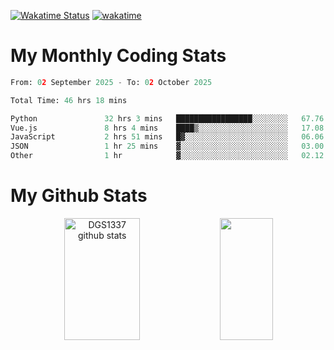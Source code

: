 [![Wakatime Status](https://github.com/noopurphalak/noopurphalak/workflows/wakatime-status-update/badge.svg)](https://github.com/noopurphalak/noopurphalak/actions/workflows/main.yml)
[![wakatime](https://wakatime.com/badge/user/80ace140-ef40-4fdd-b8ed-f3be3d2e1aea.svg)](https://wakatime.com/@80ace140-ef40-4fdd-b8ed-f3be3d2e1aea)

# My Monthly Coding Stats

<!--START_SECTION:waka-->

```python
From: 02 September 2025 - To: 02 October 2025

Total Time: 46 hrs 18 mins

Python               32 hrs 3 mins   █████████████████░░░░░░░░   67.76 %
Vue.js               8 hrs 4 mins    ████▒░░░░░░░░░░░░░░░░░░░░   17.08 %
JavaScript           2 hrs 51 mins   █▓░░░░░░░░░░░░░░░░░░░░░░░   06.06 %
JSON                 1 hr 25 mins    ▓░░░░░░░░░░░░░░░░░░░░░░░░   03.00 %
Other                1 hr            ▓░░░░░░░░░░░░░░░░░░░░░░░░   02.12 %
```

<!--END_SECTION:waka-->

# My Github Stats
<div style="text-align: center;">
  <img width="49%" height="195px" src="https://github-readme-stats-sigma-five.vercel.app/api?username=noopurphalak&show_icons=true&count_private=true&hide_border=true&title_color=00FFFF&icon_color=00FFFF&text_color=00FFFF&bg_color=0d1117" alt="DGS1337 github stats" />
  <img width="41%" height="195px" src="https://github-readme-stats-sigma-five.vercel.app/api/top-langs/?username=noopurphalak&layout=compact&hide_border=true&title_color=00FFFF&text_color=00FFFF&bg_color=0d1117" />
</div>

